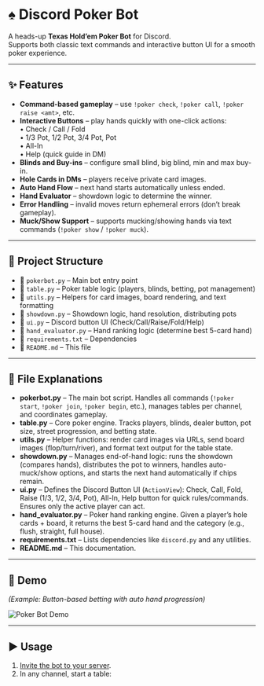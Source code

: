 # ♠️ Discord Poker Bot

A heads-up **Texas Hold’em Poker Bot** for Discord.  
Supports both classic text commands and interactive button UI for a smooth poker experience.

---

## ✨ Features

- **Command-based gameplay** – use `!poker check`, `!poker call`, `!poker raise <amt>`, etc.  
- **Interactive Buttons** – play hands quickly with one-click actions:  
    • Check / Call / Fold  
    • 1/3 Pot, 1/2 Pot, 3/4 Pot, Pot  
    • All-In  
    • Help (quick guide in DM)  
- **Blinds and Buy-ins** – configure small blind, big blind, min and max buy-in.  
- **Hole Cards in DMs** – players receive private card images.  
- **Auto Hand Flow** – next hand starts automatically unless ended.  
- **Hand Evaluator** – showdown logic to determine the winner.  
- **Error Handling** – invalid moves return ephemeral errors (don’t break gameplay).  
- **Muck/Show Support** – supports mucking/showing hands via text commands (`!poker show` / `!poker muck`).  

---

## 📂 Project Structure

- 📜 `pokerbot.py` – Main bot entry point  
- 📜 `table.py` – Poker table logic (players, blinds, betting, pot management)  
- 📜 `utils.py` – Helpers for card images, board rendering, and text formatting  
- 📜 `showdown.py` – Showdown logic, hand resolution, distributing pots  
- 📜 `ui.py` – Discord button UI (Check/Call/Raise/Fold/Help)  
- 📜 `hand_evaluator.py` – Hand ranking logic (determine best 5-card hand)  
- 📜 `requirements.txt` – Dependencies  
- 📜 `README.md` – This file  

---

## 📖 File Explanations

- **pokerbot.py** – The main bot script. Handles all commands (`!poker start`, `!poker join`, `!poker begin`, etc.), manages tables per channel, and coordinates gameplay.  
- **table.py** – Core poker engine. Tracks players, blinds, dealer button, pot size, street progression, and betting state.  
- **utils.py** – Helper functions: render card images via URLs, send board images (flop/turn/river), and format text output for the table state.  
- **showdown.py** – Manages end-of-hand logic: runs the showdown (compares hands), distributes the pot to winners, handles auto-muck/show options, and starts the next hand automatically if chips remain.  
- **ui.py** – Defines the Discord Button UI (`ActionView`): Check, Call, Fold, Raise (1/3, 1/2, 3/4, Pot), All-In, Help button for quick rules/commands. Ensures only the active player can act.  
- **hand_evaluator.py** – Poker hand ranking engine. Given a player’s hole cards + board, it returns the best 5-card hand and the category (e.g., flush, straight, full house).  
- **requirements.txt** – Lists dependencies like `discord.py` and any utilities.  
- **README.md** – This documentation.  

---

## 📸 Demo

*(Example: Button-based betting with auto hand progression)*

![Poker Bot Demo](demo.png)

---

## ▶️ Usage

1. [Invite the bot to your server](https://discord.com/api/oauth2/authorize?client_id=YOUR_CLIENT_ID&permissions=277025508352&scope=bot).  
2. In any channel, start a table:  
